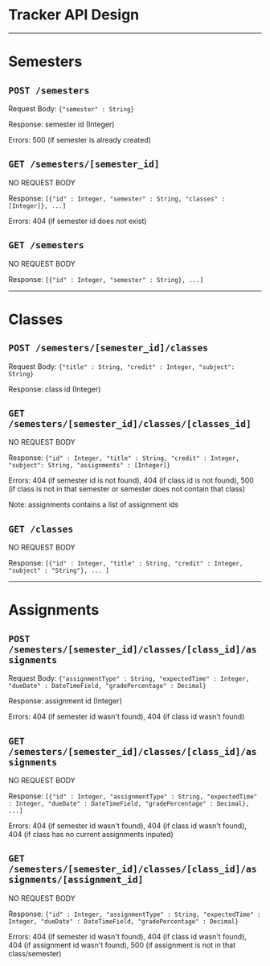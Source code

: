 # Tracker API Design

---

# Semesters
## `POST /semesters`

Request Body: `{"semester" : String}`

Response: semester id (Integer)

Errors: 500 (if semester is already created)

## `GET /semesters/[semester_id]`

NO REQUEST BODY

Response: `[{"id" : Integer, "semester" : String, "classes" : [Integer]}, ...]`

Errors: 404 (if semester id does not exist)

## `GET /semesters`

NO REQUEST BODY

Response: `[{"id" : Integer, "semester" : String}, ...]`

---

# Classes
## `POST /semesters/[semester_id]/classes`

Request Body: `{"title" : String, "credit" : Integer, "subject": String}`

Response: class id (Integer)

## `GET /semesters/[semester_id]/classes/[classes_id]`

NO REQUEST BODY

Response: `{"id" : Integer, "title" : String, "credit" : Integer, "subject": String, "assignments" : [Integer]}`

Errors: 404 (if semester id is not found), 404 (if class id is not found), 500 (if class is not in that semester or semester does not contain that class)

Note: assignments contains a list of assignment ids

## `GET /classes`

NO REQUEST BODY

Response: `[{"id" : Integer, "title" : String, "credit" : Integer, "subject" : "String"}, ... ]`

---

# Assignments

## `POST /semesters/[semester_id]/classes/[class_id]/assignments`

Request Body: `{"assignmentType" : String, "expectedTime" : Integer, "dueDate" : DateTimeField, "gradePercentage" : Decimal}`

Response: assignment id (Integer)

Errors: 404 (if semester id wasn't found), 404 (if class id wasn't found)

## `GET /semesters/[semester_id]/classes/[class_id]/assignments`

NO REQUEST BODY

Response: `[{"id" : Integer, "assignmentType" : String, "expectedTime" : Integer, "dueDate" : DateTimeField, "gradePercentage" : Decimal}, ...]`

Errors: 404 (if semester id wasn't found), 404 (if class id wasn't found), 404 (if class has no current assignments inputed)

## `GET /semesters/[semester_id]/classes/[class_id]/assignments/[assignment_id]`

NO REQUEST BODY

Response: `{"id" : Integer, "assignmentType" : String, "expectedTime" : Integer, "dueDate" : DateTimeField, "gradePercentage" : Decimal}`

Errors: 404 (if semester id wasn't found), 404 (if class id wasn't found), 404 (if assignment id wasn't found), 500 (if assignment is not in that class/semester)